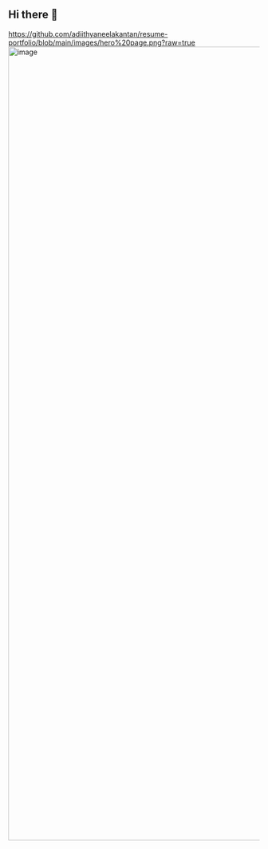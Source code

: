 ## Hi there 👋
https://github.com/adiithyaneelakantan/resume-portfolio/blob/main/images/hero%20page.png?raw=true<img width="2880" height="1590" alt="image" src="https://github.com/user-attachments/assets/4f040486-87b6-434b-8c7b-0d677f0f0458" />

<!--
**adiithyaneelakantan/adiithyaneelakantan** is a ✨ _special_ ✨ repository because its `README.md` (this file) appears on your GitHub profile.

Here are some ideas to get you started:

- 🔭 I’m currently working on ...
- 🌱 I’m currently learning ...
- 👯 I’m looking to collaborate on ...
- 🤔 I’m looking for help with ...
- 💬 Ask me about ...
- 📫 How to reach me: ...
- 😄 Pronouns: ...
- ⚡ Fun fact: ...
-->
